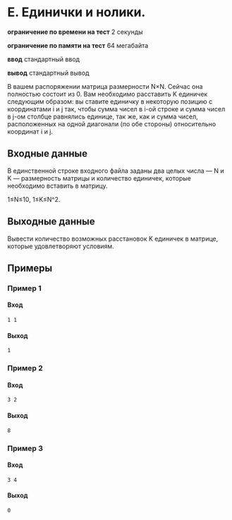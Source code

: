 # E. Единички и нолики.
**ограничение по времени на тест** 2 секунды

**ограничение по памяти на тест** 64 мегабайта

**ввод** стандартный ввод

**вывод** стандартный вывод

В вашем распоряжении матрица размерности N×N. Сейчас она полностью состоит из 0. Вам необходимо расставить K единичек следующим образом: вы ставите единичку в некоторую позицию с координатами i и j так, чтобы сумма чисел в i-ой строке и сумма чисел в j-ом столбце равнялись единице, так же, как и сумма чисел, расположенных на одной диагонали (по обе стороны) относительно координат i и j.

## Входные данные
В единственной строке входного файла заданы два целых числа — N и K — размерность матрицы и количество единичек, которые необходимо вставить в матрицу.

1≤N≤10, 1≤K≤N^2.

## Выходные данные
Вывести количество возможных расстановок K единичек в матрице, которые удовлетворяют условиям.

## Примеры
### Пример 1
#### Вход
```
1 1
```
#### Выход
```
1
```
### Пример 2
#### Вход
```
3 2
```
#### Выход
```
8
```
### Пример 3
#### Вход
```
3 4
```
#### Выход
```
0
```

